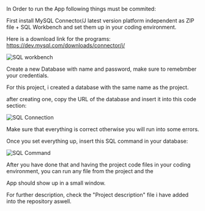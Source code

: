 In Order to run the App following things must be commited:

First install MySQL Connector/J latest version platform independent as ZIP file + SQL Workbench and set them up in your coding environment.

Here is a download link for the programs:
https://dev.mysql.com/downloads/connector/j/


![SQL workbench](https://github.com/user-attachments/assets/1ec7bf0b-ac2a-406b-9e0a-58e63fab5ea1)


Create a new Database with name and password, make sure to remebmber your credentials.

For this project, i created a database with the same name as the project.

after creating one, copy the URL of the database and insert it into this code section:


![SQL Connection](https://github.com/user-attachments/assets/7a3a6570-c29b-447d-95a4-226b130dd8a8)

Make sure that everything is correct otherwise you will run into some errors.

Once you set everything up, insert this SQL command in your database:


![SQL Command](https://github.com/user-attachments/assets/f96f6f39-7784-45c6-aeba-8f49d106591a)


After you have done that and having the project code files in your coding environment, you can run any file from the project and the

App should show up in a small window.

For further description, check the "Project description" file i have added into the repository aswell.


